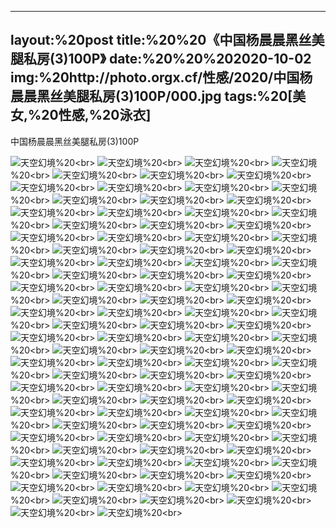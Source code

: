 ﻿---
layout:%20post
title:%20%20《中国杨晨晨黑丝美腿私房(3)100P》
date:%20%20%202020-10-02
img:%20http://photo.orgx.cf/性感/2020/中国杨晨晨黑丝美腿私房(3)100P/000.jpg
tags:%20[美女,%20性感,%20泳衣]
---

中国杨晨晨黑丝美腿私房(3)100P



![天空幻境](http://photo.orgx.cf/性感/2020/中国杨晨晨黑丝美腿私房(3)100P/001.jpg%20''天空幻境'')%20<br>
![天空幻境](http://photo.orgx.cf/性感/2020/中国杨晨晨黑丝美腿私房(3)100P/002.jpg%20''天空幻境'')%20<br>
![天空幻境](http://photo.orgx.cf/性感/2020/中国杨晨晨黑丝美腿私房(3)100P/003.jpg%20''天空幻境'')%20<br>
![天空幻境](http://photo.orgx.cf/性感/2020/中国杨晨晨黑丝美腿私房(3)100P/004.jpg%20''天空幻境'')%20<br>
![天空幻境](http://photo.orgx.cf/性感/2020/中国杨晨晨黑丝美腿私房(3)100P/005.jpg%20''天空幻境'')%20<br>
![天空幻境](http://photo.orgx.cf/性感/2020/中国杨晨晨黑丝美腿私房(3)100P/006.jpg%20''天空幻境'')%20<br>
![天空幻境](http://photo.orgx.cf/性感/2020/中国杨晨晨黑丝美腿私房(3)100P/007.jpg%20''天空幻境'')%20<br>
![天空幻境](http://photo.orgx.cf/性感/2020/中国杨晨晨黑丝美腿私房(3)100P/008.jpg%20''天空幻境'')%20<br>
![天空幻境](http://photo.orgx.cf/性感/2020/中国杨晨晨黑丝美腿私房(3)100P/009.jpg%20''天空幻境'')%20<br>
![天空幻境](http://photo.orgx.cf/性感/2020/中国杨晨晨黑丝美腿私房(3)100P/010.jpg%20''天空幻境'')%20<br>
![天空幻境](http://photo.orgx.cf/性感/2020/中国杨晨晨黑丝美腿私房(3)100P/011.jpg%20''天空幻境'')%20<br>
![天空幻境](http://photo.orgx.cf/性感/2020/中国杨晨晨黑丝美腿私房(3)100P/012.jpg%20''天空幻境'')%20<br>
![天空幻境](http://photo.orgx.cf/性感/2020/中国杨晨晨黑丝美腿私房(3)100P/013.jpg%20''天空幻境'')%20<br>
![天空幻境](http://photo.orgx.cf/性感/2020/中国杨晨晨黑丝美腿私房(3)100P/014.jpg%20''天空幻境'')%20<br>
![天空幻境](http://photo.orgx.cf/性感/2020/中国杨晨晨黑丝美腿私房(3)100P/015.jpg%20''天空幻境'')%20<br>
![天空幻境](http://photo.orgx.cf/性感/2020/中国杨晨晨黑丝美腿私房(3)100P/016.jpg%20''天空幻境'')%20<br>
![天空幻境](http://photo.orgx.cf/性感/2020/中国杨晨晨黑丝美腿私房(3)100P/017.jpg%20''天空幻境'')%20<br>
![天空幻境](http://photo.orgx.cf/性感/2020/中国杨晨晨黑丝美腿私房(3)100P/018.jpg%20''天空幻境'')%20<br>
![天空幻境](http://photo.orgx.cf/性感/2020/中国杨晨晨黑丝美腿私房(3)100P/019.jpg%20''天空幻境'')%20<br>
![天空幻境](http://photo.orgx.cf/性感/2020/中国杨晨晨黑丝美腿私房(3)100P/020.jpg%20''天空幻境'')%20<br>
![天空幻境](http://photo.orgx.cf/性感/2020/中国杨晨晨黑丝美腿私房(3)100P/021.jpg%20''天空幻境'')%20<br>
![天空幻境](http://photo.orgx.cf/性感/2020/中国杨晨晨黑丝美腿私房(3)100P/022.jpg%20''天空幻境'')%20<br>
![天空幻境](http://photo.orgx.cf/性感/2020/中国杨晨晨黑丝美腿私房(3)100P/023.jpg%20''天空幻境'')%20<br>
![天空幻境](http://photo.orgx.cf/性感/2020/中国杨晨晨黑丝美腿私房(3)100P/024.jpg%20''天空幻境'')%20<br>
![天空幻境](http://photo.orgx.cf/性感/2020/中国杨晨晨黑丝美腿私房(3)100P/025.jpg%20''天空幻境'')%20<br>
![天空幻境](http://photo.orgx.cf/性感/2020/中国杨晨晨黑丝美腿私房(3)100P/026.jpg%20''天空幻境'')%20<br>
![天空幻境](http://photo.orgx.cf/性感/2020/中国杨晨晨黑丝美腿私房(3)100P/027.jpg%20''天空幻境'')%20<br>
![天空幻境](http://photo.orgx.cf/性感/2020/中国杨晨晨黑丝美腿私房(3)100P/028.jpg%20''天空幻境'')%20<br>
![天空幻境](http://photo.orgx.cf/性感/2020/中国杨晨晨黑丝美腿私房(3)100P/029.jpg%20''天空幻境'')%20<br>
![天空幻境](http://photo.orgx.cf/性感/2020/中国杨晨晨黑丝美腿私房(3)100P/030.jpg%20''天空幻境'')%20<br>
![天空幻境](http://photo.orgx.cf/性感/2020/中国杨晨晨黑丝美腿私房(3)100P/031.jpg%20''天空幻境'')%20<br>
![天空幻境](http://photo.orgx.cf/性感/2020/中国杨晨晨黑丝美腿私房(3)100P/032.jpg%20''天空幻境'')%20<br>
![天空幻境](http://photo.orgx.cf/性感/2020/中国杨晨晨黑丝美腿私房(3)100P/033.jpg%20''天空幻境'')%20<br>
![天空幻境](http://photo.orgx.cf/性感/2020/中国杨晨晨黑丝美腿私房(3)100P/034.jpg%20''天空幻境'')%20<br>
![天空幻境](http://photo.orgx.cf/性感/2020/中国杨晨晨黑丝美腿私房(3)100P/035.jpg%20''天空幻境'')%20<br>
![天空幻境](http://photo.orgx.cf/性感/2020/中国杨晨晨黑丝美腿私房(3)100P/036.jpg%20''天空幻境'')%20<br>
![天空幻境](http://photo.orgx.cf/性感/2020/中国杨晨晨黑丝美腿私房(3)100P/037.jpg%20''天空幻境'')%20<br>
![天空幻境](http://photo.orgx.cf/性感/2020/中国杨晨晨黑丝美腿私房(3)100P/038.jpg%20''天空幻境'')%20<br>
![天空幻境](http://photo.orgx.cf/性感/2020/中国杨晨晨黑丝美腿私房(3)100P/039.jpg%20''天空幻境'')%20<br>
![天空幻境](http://photo.orgx.cf/性感/2020/中国杨晨晨黑丝美腿私房(3)100P/040.jpg%20''天空幻境'')%20<br>
![天空幻境](http://photo.orgx.cf/性感/2020/中国杨晨晨黑丝美腿私房(3)100P/041.jpg%20''天空幻境'')%20<br>
![天空幻境](http://photo.orgx.cf/性感/2020/中国杨晨晨黑丝美腿私房(3)100P/042.jpg%20''天空幻境'')%20<br>
![天空幻境](http://photo.orgx.cf/性感/2020/中国杨晨晨黑丝美腿私房(3)100P/043.jpg%20''天空幻境'')%20<br>
![天空幻境](http://photo.orgx.cf/性感/2020/中国杨晨晨黑丝美腿私房(3)100P/044.jpg%20''天空幻境'')%20<br>
![天空幻境](http://photo.orgx.cf/性感/2020/中国杨晨晨黑丝美腿私房(3)100P/045.jpg%20''天空幻境'')%20<br>
![天空幻境](http://photo.orgx.cf/性感/2020/中国杨晨晨黑丝美腿私房(3)100P/046.jpg%20''天空幻境'')%20<br>
![天空幻境](http://photo.orgx.cf/性感/2020/中国杨晨晨黑丝美腿私房(3)100P/047.jpg%20''天空幻境'')%20<br>
![天空幻境](http://photo.orgx.cf/性感/2020/中国杨晨晨黑丝美腿私房(3)100P/048.jpg%20''天空幻境'')%20<br>
![天空幻境](http://photo.orgx.cf/性感/2020/中国杨晨晨黑丝美腿私房(3)100P/049.jpg%20''天空幻境'')%20<br>
![天空幻境](http://photo.orgx.cf/性感/2020/中国杨晨晨黑丝美腿私房(3)100P/050.jpg%20''天空幻境'')%20<br>
![天空幻境](http://photo.orgx.cf/性感/2020/中国杨晨晨黑丝美腿私房(3)100P/051.jpg%20''天空幻境'')%20<br>
![天空幻境](http://photo.orgx.cf/性感/2020/中国杨晨晨黑丝美腿私房(3)100P/052.jpg%20''天空幻境'')%20<br>
![天空幻境](http://photo.orgx.cf/性感/2020/中国杨晨晨黑丝美腿私房(3)100P/053.jpg%20''天空幻境'')%20<br>
![天空幻境](http://photo.orgx.cf/性感/2020/中国杨晨晨黑丝美腿私房(3)100P/054.jpg%20''天空幻境'')%20<br>
![天空幻境](http://photo.orgx.cf/性感/2020/中国杨晨晨黑丝美腿私房(3)100P/055.jpg%20''天空幻境'')%20<br>
![天空幻境](http://photo.orgx.cf/性感/2020/中国杨晨晨黑丝美腿私房(3)100P/056.jpg%20''天空幻境'')%20<br>
![天空幻境](http://photo.orgx.cf/性感/2020/中国杨晨晨黑丝美腿私房(3)100P/057.jpg%20''天空幻境'')%20<br>
![天空幻境](http://photo.orgx.cf/性感/2020/中国杨晨晨黑丝美腿私房(3)100P/058.jpg%20''天空幻境'')%20<br>
![天空幻境](http://photo.orgx.cf/性感/2020/中国杨晨晨黑丝美腿私房(3)100P/059.jpg%20''天空幻境'')%20<br>
![天空幻境](http://photo.orgx.cf/性感/2020/中国杨晨晨黑丝美腿私房(3)100P/060.jpg%20''天空幻境'')%20<br>
![天空幻境](http://photo.orgx.cf/性感/2020/中国杨晨晨黑丝美腿私房(3)100P/061.jpg%20''天空幻境'')%20<br>
![天空幻境](http://photo.orgx.cf/性感/2020/中国杨晨晨黑丝美腿私房(3)100P/062.jpg%20''天空幻境'')%20<br>
![天空幻境](http://photo.orgx.cf/性感/2020/中国杨晨晨黑丝美腿私房(3)100P/063.jpg%20''天空幻境'')%20<br>
![天空幻境](http://photo.orgx.cf/性感/2020/中国杨晨晨黑丝美腿私房(3)100P/064.jpg%20''天空幻境'')%20<br>
![天空幻境](http://photo.orgx.cf/性感/2020/中国杨晨晨黑丝美腿私房(3)100P/065.jpg%20''天空幻境'')%20<br>
![天空幻境](http://photo.orgx.cf/性感/2020/中国杨晨晨黑丝美腿私房(3)100P/066.jpg%20''天空幻境'')%20<br>
![天空幻境](http://photo.orgx.cf/性感/2020/中国杨晨晨黑丝美腿私房(3)100P/067.jpg%20''天空幻境'')%20<br>
![天空幻境](http://photo.orgx.cf/性感/2020/中国杨晨晨黑丝美腿私房(3)100P/068.jpg%20''天空幻境'')%20<br>
![天空幻境](http://photo.orgx.cf/性感/2020/中国杨晨晨黑丝美腿私房(3)100P/069.jpg%20''天空幻境'')%20<br>
![天空幻境](http://photo.orgx.cf/性感/2020/中国杨晨晨黑丝美腿私房(3)100P/070.jpg%20''天空幻境'')%20<br>
![天空幻境](http://photo.orgx.cf/性感/2020/中国杨晨晨黑丝美腿私房(3)100P/071.jpg%20''天空幻境'')%20<br>
![天空幻境](http://photo.orgx.cf/性感/2020/中国杨晨晨黑丝美腿私房(3)100P/072.jpg%20''天空幻境'')%20<br>
![天空幻境](http://photo.orgx.cf/性感/2020/中国杨晨晨黑丝美腿私房(3)100P/073.jpg%20''天空幻境'')%20<br>
![天空幻境](http://photo.orgx.cf/性感/2020/中国杨晨晨黑丝美腿私房(3)100P/074.jpg%20''天空幻境'')%20<br>
![天空幻境](http://photo.orgx.cf/性感/2020/中国杨晨晨黑丝美腿私房(3)100P/075.jpg%20''天空幻境'')%20<br>
![天空幻境](http://photo.orgx.cf/性感/2020/中国杨晨晨黑丝美腿私房(3)100P/076.jpg%20''天空幻境'')%20<br>
![天空幻境](http://photo.orgx.cf/性感/2020/中国杨晨晨黑丝美腿私房(3)100P/077.jpg%20''天空幻境'')%20<br>
![天空幻境](http://photo.orgx.cf/性感/2020/中国杨晨晨黑丝美腿私房(3)100P/078.jpg%20''天空幻境'')%20<br>
![天空幻境](http://photo.orgx.cf/性感/2020/中国杨晨晨黑丝美腿私房(3)100P/079.jpg%20''天空幻境'')%20<br>
![天空幻境](http://photo.orgx.cf/性感/2020/中国杨晨晨黑丝美腿私房(3)100P/080.jpg%20''天空幻境'')%20<br>
![天空幻境](http://photo.orgx.cf/性感/2020/中国杨晨晨黑丝美腿私房(3)100P/081.jpg%20''天空幻境'')%20<br>
![天空幻境](http://photo.orgx.cf/性感/2020/中国杨晨晨黑丝美腿私房(3)100P/082.jpg%20''天空幻境'')%20<br>
![天空幻境](http://photo.orgx.cf/性感/2020/中国杨晨晨黑丝美腿私房(3)100P/083.jpg%20''天空幻境'')%20<br>
![天空幻境](http://photo.orgx.cf/性感/2020/中国杨晨晨黑丝美腿私房(3)100P/084.jpg%20''天空幻境'')%20<br>
![天空幻境](http://photo.orgx.cf/性感/2020/中国杨晨晨黑丝美腿私房(3)100P/085.jpg%20''天空幻境'')%20<br>
![天空幻境](http://photo.orgx.cf/性感/2020/中国杨晨晨黑丝美腿私房(3)100P/086.jpg%20''天空幻境'')%20<br>
![天空幻境](http://photo.orgx.cf/性感/2020/中国杨晨晨黑丝美腿私房(3)100P/087.jpg%20''天空幻境'')%20<br>
![天空幻境](http://photo.orgx.cf/性感/2020/中国杨晨晨黑丝美腿私房(3)100P/088.jpg%20''天空幻境'')%20<br>
![天空幻境](http://photo.orgx.cf/性感/2020/中国杨晨晨黑丝美腿私房(3)100P/089.jpg%20''天空幻境'')%20<br>
![天空幻境](http://photo.orgx.cf/性感/2020/中国杨晨晨黑丝美腿私房(3)100P/090.jpg%20''天空幻境'')%20<br>
![天空幻境](http://photo.orgx.cf/性感/2020/中国杨晨晨黑丝美腿私房(3)100P/091.jpg%20''天空幻境'')%20<br>
![天空幻境](http://photo.orgx.cf/性感/2020/中国杨晨晨黑丝美腿私房(3)100P/092.jpg%20''天空幻境'')%20<br>
![天空幻境](http://photo.orgx.cf/性感/2020/中国杨晨晨黑丝美腿私房(3)100P/093.jpg%20''天空幻境'')%20<br>
![天空幻境](http://photo.orgx.cf/性感/2020/中国杨晨晨黑丝美腿私房(3)100P/094.jpg%20''天空幻境'')%20<br>
![天空幻境](http://photo.orgx.cf/性感/2020/中国杨晨晨黑丝美腿私房(3)100P/095.jpg%20''天空幻境'')%20<br>
![天空幻境](http://photo.orgx.cf/性感/2020/中国杨晨晨黑丝美腿私房(3)100P/096.jpg%20''天空幻境'')%20<br>
![天空幻境](http://photo.orgx.cf/性感/2020/中国杨晨晨黑丝美腿私房(3)100P/097.jpg%20''天空幻境'')%20<br>
![天空幻境](http://photo.orgx.cf/性感/2020/中国杨晨晨黑丝美腿私房(3)100P/098.jpg%20''天空幻境'')%20<br>
![天空幻境](http://photo.orgx.cf/性感/2020/中国杨晨晨黑丝美腿私房(3)100P/099.jpg%20''天空幻境'')%20<br>
![天空幻境](http://photo.orgx.cf/性感/2020/中国杨晨晨黑丝美腿私房(3)100P/100.jpg%20''天空幻境'')%20<br>